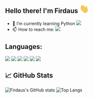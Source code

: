 <!-- [![Header](https://raw.githubusercontent.com/mfirdausj/mfirdausj/main/readme_header.png "Header")]() -->

## Hello there! I'm Firdaus <img src="https://raw.githubusercontent.com/mfirdausj/mfirdausj/main/assets/wave.gif" width="30px">
<!-- ### Hello there, my name is [Firdaus!]() -->
- 🌱 I’m currently learning Python <code><img src="https://img.shields.io/badge/Python-14354C?style=for-the-badge&logo=python&logoColor=white"></code>
- 📫 How to reach me: <code><a href="https://www.linkedin.com/in/mohdfirdausbinjohari/ target='_blank'"><img src="https://img.shields.io/badge/LinkedIn-0077B5?style=for-the-badge&logo=linkedin&logoColor=white"></a></code>

## Languages:
<code><img src="https://img.shields.io/badge/JavaScript-323330?style=for-the-badge&logo=javascript&logoColor=F7DF1E"></code>
<code><img src="https://img.shields.io/badge/Node.js-43853D?style=for-the-badge&logo=node.js&logoColor=white"></code>
<code><img src="https://img.shields.io/badge/Python-14354C?style=for-the-badge&logo=python&logoColor=white"></code>
<code><img src="https://img.shields.io/badge/C%2B%2B-00599C?style=for-the-badge&logo=c%2B%2B&logoColor=white"></code>
<code><img src="https://img.shields.io/badge/Java-ED8B00?style=for-the-badge&logo=java&logoColor=white"></code>
<code><img src="https://img.shields.io/badge/PHP-777BB4?style=for-the-badge&logo=php&logoColor=white"></code>

## &#x1f4c8; GitHub Stats

![Firdaus's GitHub stats](https://github-readme-stats.vercel.app/api?username=mfirdausj&show_icons=true&theme=radical)
![Top Langs](https://github-readme-stats.vercel.app/api/top-langs/?username=mfirdausj&theme=radical)
